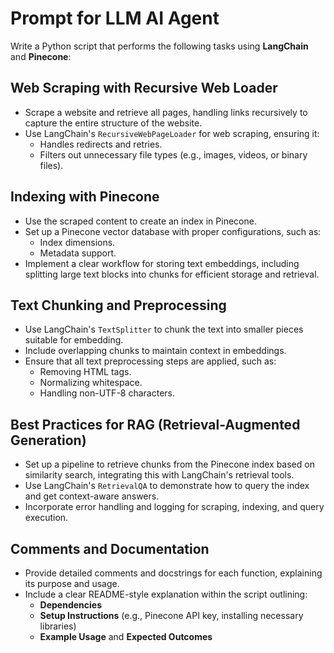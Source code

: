 # Prompt for LLM AI Agent

Write a Python script that performs the following tasks using **LangChain** and **Pinecone**:

## Web Scraping with Recursive Web Loader
- Scrape a website and retrieve all pages, handling links recursively to capture the entire structure of the website.
- Use LangChain's `RecursiveWebPageLoader` for web scraping, ensuring it:
  - Handles redirects and retries.
  - Filters out unnecessary file types (e.g., images, videos, or binary files).

## Indexing with Pinecone
- Use the scraped content to create an index in Pinecone.
- Set up a Pinecone vector database with proper configurations, such as:
  - Index dimensions.
  - Metadata support.
- Implement a clear workflow for storing text embeddings, including splitting large text blocks into chunks for efficient storage and retrieval.

## Text Chunking and Preprocessing
- Use LangChain's `TextSplitter` to chunk the text into smaller pieces suitable for embedding.
- Include overlapping chunks to maintain context in embeddings.
- Ensure that all text preprocessing steps are applied, such as:
  - Removing HTML tags.
  - Normalizing whitespace.
  - Handling non-UTF-8 characters.

## Best Practices for RAG (Retrieval-Augmented Generation)
- Set up a pipeline to retrieve chunks from the Pinecone index based on similarity search, integrating this with LangChain's retrieval tools.
- Use LangChain's `RetrievalQA` to demonstrate how to query the index and get context-aware answers.
- Incorporate error handling and logging for scraping, indexing, and query execution.

## Comments and Documentation
- Provide detailed comments and docstrings for each function, explaining its purpose and usage.
- Include a clear README-style explanation within the script outlining:
  - **Dependencies**
  - **Setup Instructions** (e.g., Pinecone API key, installing necessary libraries)
  - **Example Usage** and **Expected Outcomes**


